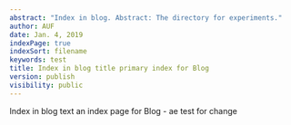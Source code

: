 ```yaml
---
abstract: "Index in blog. Abstract: The directory for experiments."
author: AUF
date: Jan. 4, 2019
indexPage: true
indexSort: filename
keywords: test
title: Index in blog title primary index for Blog
version: publish
visibility: public
---
```

Index in blog text an index page for Blog - ae test for change